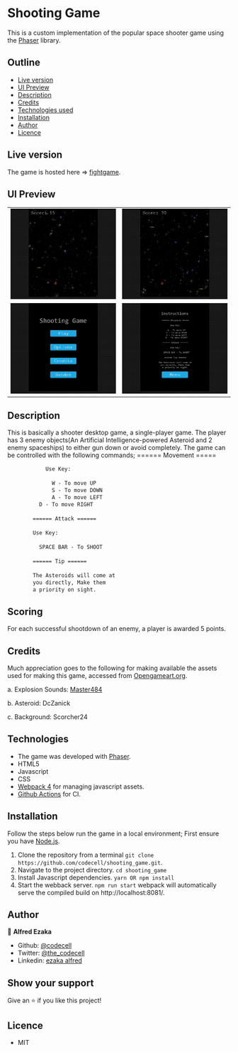# Shooting Game
This is a custom implementation of the popular space shooter game using the [Phaser](https://phaser.io/) library.

## Outline
- [Live version](#Live-version)
- [UI Preview](#UI-Preview)
- [Description](#Description)
- [Credits](#Credits)
- [Technologies used](#Technologies)
- [Installation](#Installation)
- [Author](#author)
- [Licence](#licence)

## Live version
The game is hosted here => [fightgame](https://fightgame.netlify.app/).

## UI Preview

|                |                |
|----------------|----------------|
|<img src='./src/assets/readme/game.png' />|<img src='./src/assets/readme/game2.png' />|
|<img src='./src/assets/readme/menu.png' />|<img src='./src/assets/readme/instructions.png' />|


## Description
  This is basically a shooter desktop game, a single-player game. The player has 3 enemy objects(An Artificial Intelligence-powered Asteroid and 2 enemy spaceships) to either gun down or avoid completely. 
  The game can be controlled with the following commands;
            ====== Movement =====

                Use Key:

                  W - To move UP
                  S - To move DOWN
                  A - To move LEFT
              D - To move RIGHT

            ====== Attack ======

            Use Key:
            
              SPACE BAR - To SHOOT

            ====== Tip ======

            The Asteroids will come at
            you directly, Make them
            a priority on sight.
  ## Scoring
  For each successful shootdown of an enemy, a player is awarded 5 points.

## Credits
  Much appreciation goes to the following for making available the assets used for making this game, accessed from [Opengameart.org](https://opengameart.org/).

  a. Explosion Sounds: [Master484 ](https://m484games.ucoz.com)

  b. Asteroid: DcZanick

  c. Background: Scorcher24

## Technologies
- The game was developed with [Phaser](https://phaser.io/).
- HTML5
- Javascript
- CSS
- [Webpack 4](https://webpack.js.org/) for managing javascript assets.
- [Github Actions](https://github.com/features/actions) for CI.


## Installation
Follow the steps below run the game in a local environment; First ensure you have [Node.js](https://nodejs.org).

1. Clone the repository from a terminal 
    ```git clone https://github.com/codecell/shooting_game.git```.
2. Navigate to the project directory.
    ```cd shooting_game```
3. Install Javascript dependencies.
    ```yarn OR npm install```
4. Start the webback server.
    ```npm run start```
webpack will automatically serve the compiled build on http://localhost:8081/.


## Author

👤 **Alfred Ezaka**

- Github: [@codecell](https://github.com/codecell)
- Twitter: [@the_codecell](https://twitter.com/the_codecell) 
- Linkedin: [ezaka alfred](https://www.linkedin.com/in/alfrednoble/)

## Show your support

Give an ⭐️ if you like this project!

## Licence
- MIT